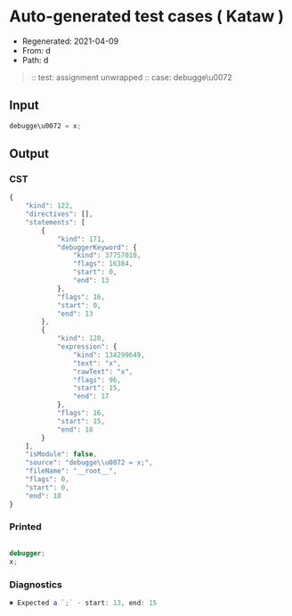 # Auto-generated test cases ( Kataw )
- Regenerated: 2021-04-09
- From: d
- Path: d
> :: test: assignment unwrapped
> :: case: debugge\u0072
## Input

`````js
debugge\u0072 = x;
`````

## Output

### CST

```javascript
{
    "kind": 122,
    "directives": [],
    "statements": [
        {
            "kind": 171,
            "debuggerKeyword": {
                "kind": 37757010,
                "flags": 16384,
                "start": 0,
                "end": 13
            },
            "flags": 16,
            "start": 0,
            "end": 13
        },
        {
            "kind": 120,
            "expression": {
                "kind": 134299649,
                "text": "x",
                "rawText": "x",
                "flags": 96,
                "start": 15,
                "end": 17
            },
            "flags": 16,
            "start": 15,
            "end": 18
        }
    ],
    "isModule": false,
    "source": "debugge\\u0072 = x;",
    "fileName": "__root__",
    "flags": 0,
    "start": 0,
    "end": 18
}
```

### Printed

```javascript

debugger;
x;
```

### Diagnostics

```javascript
✖ Expected a `;` - start: 13, end: 15

```

